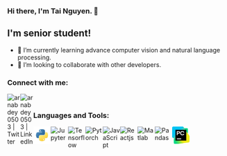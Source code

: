 
### Hi there, I'm Tai Nguyen. 👋

## I'm senior student!
- 🌱 I’m currently learning advance computer vision and natural language processing.
- 👯 I’m looking to collaborate with other developers.


### Connect with me:

[<img align="left" alt="arnabdey0503 | Twitter" width="30px" src="https://cdn.jsdelivr.net/npm/simple-icons@v3/icons/twitter.svg" />][twitter]
[<img align="left" alt="arnabdey0503 | LinkedIn" width="30px" src="https://cdn.jsdelivr.net/npm/simple-icons@v3/icons/linkedin.svg" />][linkedin]

<br />

### Languages and Tools:

<img align="left" alt="Python" width="40px" src="https://raw.githubusercontent.com/github/explore/80688e429a7d4ef2fca1e82350fe8e3517d3494d/topics/python/python.png"/>
<img align="left" alt="Jupyter" width="40px" src="https://upload.wikimedia.org/wikipedia/commons/thumb/3/38/Jupyter_logo.svg/883px-Jupyter_logo.svg.png"/>
<img align="left" alt="Tensorflow" width="40px" src="https://upload.wikimedia.org/wikipedia/commons/thumb/2/2d/Tensorflow_logo.svg/1200px-Tensorflow_logo.svg.png"/>
<img align="left" alt="Pytorch" width="40px" src="https://pytorch.org/assets/images/pytorch-logo.png"/>
<img align="left" alt="JavaScript" width="40px" src="https://camo.githubusercontent.com/a848459f2062d2b2f01556baebb9638972df6006/68747470733a2f2f692e706f7374696d672e63632f396659797470334c2f312d796b352d4435632d5142336a64372d45692d507a722d44722d4435772e706e67"/>
<img align="left" alt="Reactjs" width="40px" src=https://en.wikipedia.org/wiki/React_(web_framework)#/media/File:React-icon.svg"/>
<img align="left" alt="Matlab" width="40px" src="https://upload.wikimedia.org/wikipedia/commons/thumb/2/21/Matlab_Logo.png/667px-Matlab_Logo.png"/>
<img align="left" alt="Pandas" width="40px" src="https://upload.wikimedia.org/wikipedia/commons/thumb/e/ed/Pandas_logo.svg/1200px-Pandas_logo.svg.png"/>
<img align="left" alt="PyCharm" width="40px" src="https://github.com/devicons/devicon/blob/master/icons/pycharm/pycharm-original.svg"/>


<br />
<br />


[twitter]: https://twitter.com/taindp98
[linkedin]: https://www.linkedin.com/in/tai-nguyen1011/
